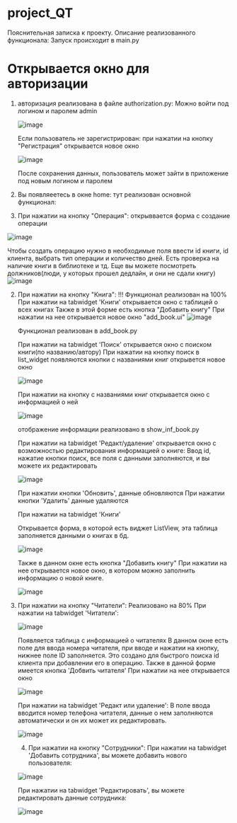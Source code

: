 # project_QT
Пояснительная записка к проекту.
Описание реализованного функционала:
Запуск происходит в main.py
# Открывается окно для авторизации
1) авторизация реализована в файле authorization.py:
    Можно войти под логином и паролем admin
    
    ![image](https://user-images.githubusercontent.com/74866695/140480429-b3255d9e-ae45-42ad-b188-a7b5c57eb5cb.png)
    
    Если пользователь не зарегистрирован: при нажатии на кнопку "Регистрация" открывается новое окно
    
    ![image](https://user-images.githubusercontent.com/74866695/140480546-9d8fcf15-e276-4c75-83b1-381ceec8bfbd.png)
    
    После сохранения данных, пользователь может зайти в приложение под новым логином и паролем
    
2) Вы появляеетесь в окне home:
  тут реализован основной функционал:

  1) При нажатии на кнопку "Операция":
    открыввается форма с создание операции
  
  ![image](https://user-images.githubusercontent.com/74866695/140481023-d8ede496-ddcd-4f6e-870f-3da1430e1d3a.png)
  
  Чтобы создать операцию нужно в необходимые поля ввести id книги, id клиента, выбрать тип операции и количество дней.
  Есть проверка на наличие книги в библиотеке и тд.
  Еще вы можете посмотреть должников(люди, у которых прошел дедлайн, и они не сдали книгу)
  ![image](https://user-images.githubusercontent.com/74866695/140481476-39eb5767-f518-4f20-ab70-2118f4ff2f6e.png)


  2) При нажатии на кнопку "Книга":
     !!! Функционал реализован на 100%
     При нажатии на tabwidget 'Книги' открывается окно с таблицей о всех книгах
     Также в этой форме есть кнопка "Добавить книгу"
     При нажатии на нее открывается новое окно "add_book.ui"
     ![image](https://user-images.githubusercontent.com/74866695/139666047-6417b472-7d0f-4694-8ec6-2bb7d958f038.png)

     Функционал реализован в add_book.py
     
     При нажатии на tabwidget 'Поиск' открывается окно с поиском книги(по названию/автору)
     При нажатии на кнопку поиск в list_widget появляются кнопки с названиями книг открывется новое окно
     
     ![image](https://user-images.githubusercontent.com/74866695/140481727-65d48b46-f0d8-446b-8d1c-e20ae77a805f.png)

     
     При нажатии на кнопку с названиями книг открывается окно с информацией о ней
     
     ![image](https://user-images.githubusercontent.com/74866695/140481742-5b3eca69-4d0e-40c3-8644-90769209bbb6.png)
     
     отображение информации реализовано в show_inf_book.py
     
     При нажатии на tabwidget 'Редакт/удаление' открывается окно с возможностью редактирования информацией о книге:
     Ввод id, нажатие кнопки поиск, все поля с данными заполняются, и вы можете их редактировать
     
     ![image](https://user-images.githubusercontent.com/74866695/140481829-3c04e577-8efd-4023-bb06-e3ed3354b7ed.png)

     При нажатии кнопки 'Обновить', данные обновляются
     При нажатии кнопки 'Удалить' данные удаляются
     
     При нажатии на tabwidget 'Книги'
     
     Открывается форма, в которой есть виджет ListView, эта таблица заполняется данными о книгах в бд.
     
     ![image](https://user-images.githubusercontent.com/74866695/140482347-b0e38acb-01e1-46b1-9270-d13a3707f179.png)
       
      Также в данном окне есть кнопка "Добавить книгу"
      При нажатии на нее открывается новое окно, в котором можно заполнить информацию о новой книге.
      
      ![image](https://user-images.githubusercontent.com/74866695/140482640-80a12e5b-0c40-4f98-8a3c-e055851abafc.png)

     
   3) При нажатии на кнопку "Читатели":
      Реализовано на 80%
      При нажатии на tabwidget 'Читатели':
      
      ![image](https://user-images.githubusercontent.com/74866695/140482694-e3a9a854-8e92-4a41-b38f-7f5f7259b01c.png)

      Появляется таблица с информацией о читателях
      В данном окне есть поле для ввода номера читателя, при вводе и нажатии на кнопку, нижнее поле ID заполняется.
      Это создано для быстрого поиска id клиента при добавлении его в операцию.
      Также в данной форме имеется кнопка 'Добвить читателя'
      При нажатии на нее открывается окно
      
      ![image](https://user-images.githubusercontent.com/74866695/140482741-647ead53-a359-4912-a289-cebe93376498.png)
      
      
      При нажатии на tabwidget 'Редакт или удаление':
      В поле ввода вводится номер телефона читателя, данные о нем заполняются автоматически и он их может их редактировать.
      
      ![image](https://user-images.githubusercontent.com/74866695/140483201-3a1c94bd-87eb-4834-a4b7-c9867986df7d.png)
      

      4) При нажатии на кнопку "Сотрудники":
      При нажатии на tabwidget 'Добавить сотрудника', вы можете добавить нового пользователя:
      
      ![image](https://user-images.githubusercontent.com/74866695/140483548-1656c509-ebd3-42cc-b82a-d5cd08d05d6c.png)
    
      При нажатии на tabwidget 'Редактировать', вы можете редактировать данные сотрудника:
      
      ![image](https://user-images.githubusercontent.com/74866695/140483966-574f47c6-3193-47dc-bfda-53e8b6fb3bb0.png)

      


  
